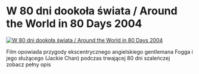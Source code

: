 W 80 dni dookoła świata / Around the World in 80 Days 2004 
=============
[![W 80 dni dookoła świata / Around the World in 80 Days 2004 ](http://vidos.pl/images/player.gif)](http://vidos.pl/w-80-dni-dookola-swiata-around-the-world-in-80-days-2004)

 Film opowiada przygody ekscentrycznego angielskiego gentlemana Fogga i jego służącego (Jackie Chan) podczas trwającej 80 dni szaleńczej zobacz pełny opis
